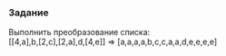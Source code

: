### Задание

Выполнить преобразование списка:  
[[4,a],b,[2,c],[2,a],d,[4,e]] => [a,a,a,a,b,c,c,a,a,d,e,e,e,e]
